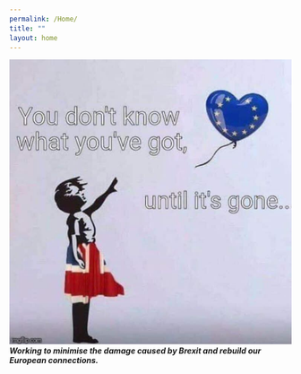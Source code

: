 ```yaml
---
permalink: /Home/
title: ""
layout: home
---
```

![](/assets/images/loss.jpg)
***Working to minimise the damage caused by Brexit and rebuild our European connections.***
